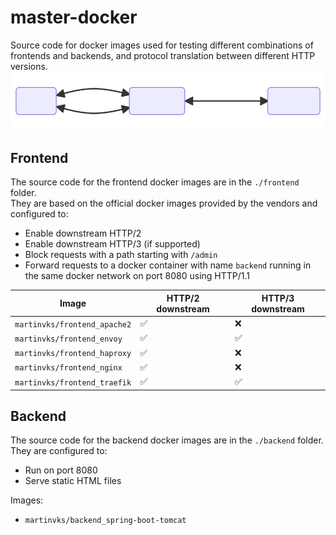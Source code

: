 # master-docker

Source code for docker images used for testing different combinations of frontends and backends,
and protocol translation between different HTTP versions.
![Flowchart](./flow.svg)

## Frontend

The source code for the frontend docker images are in the `./frontend` folder.  
They are based on the official docker images provided by the vendors and configured to:

- Enable downstream HTTP/2
- Enable downstream HTTP/3 (if supported)
- Block requests with a path starting with `/admin`
- Forward requests to a docker container with name `backend` running in the same docker network on port 8080 using
  HTTP/1.1

| Image                        | HTTP/2 downstream  | HTTP/3 downstream  |
|------------------------------|--------------------|--------------------|
| `martinvks/frontend_apache2` | :white_check_mark: | :x:                |
| `martinvks/frontend_envoy`   | :white_check_mark: | :white_check_mark: |
| `martinvks/frontend_haproxy` | :white_check_mark: | :x:                |
| `martinvks/frontend_nginx`   | :white_check_mark: | :x:                |
| `martinvks/frontend_traefik` | :white_check_mark: | :white_check_mark: |

## Backend

The source code for the backend docker images are in the `./backend` folder.  
They are configured to:

- Run on port 8080
- Serve static HTML files

Images:
- `martinvks/backend_spring-boot-tomcat`